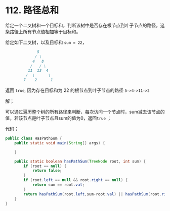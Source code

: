 # 112. 路径总和

给定一个二叉树和一个目标和，判断该树中是否存在根节点到叶子节点的路径，这条路径上所有节点值相加等于目标和。

给定如下二叉树，以及目标和 `sum = 22`，

```md
              5
             / \
            4   8
           /   / \
          11  13  4
         /  \      \
        7    2      1

```

返回 `true`, 因为存在目标和为 22 的根节点到叶子节点的路径 `5->4->11->2`



解；

可以通过遍历整个树的所有路径来判断，每次访问一个节点时，sum减去该节点的值，若该节点是叶子节点且sum的值为0，返回`true` ； 

代码；

```java
public class HasPathSum {
    public static void main(String[] args) {

    }

    public static boolean hasPathSum(TreeNode root, int sum) {
        if (root == null) {
            return false;
        }
        if (root.left == null && root.right == null) {
            return sum == root.val;
        }
        return hasPathSum(root.left,sum-root.val) || hasPathSum(root.right,sum-root.val);
    }
}
```

